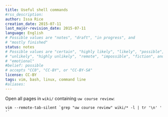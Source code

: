 ```yaml
---
title: Useful shell commands
#rss_description: 
author: Issa Rice
creation_date: 2015-07-11
last_major-revision_date: 2015-07-11
language: English
# Possible values are "notes", "draft", "in progress", and
# "mostly finished"
status: notes
# Possible values are "certain", "highly likely", "likely", "possible",
# "unlikely", "highly unlikely", "remote", "impossible", "fiction", and
# "emotional"
#belief: possible
# accepts "CC0", "CC-BY", or "CC-BY-SA"
license: CC-BY
tags: vim, bash, linux, command line
#aliases: 
---
```


Open all pages in `wiki/` containing `uw course review`:

``` {.bash}
vim --remote-tab-silent `grep "uw course review" wiki/* -l | tr '\n' ' '`
```

